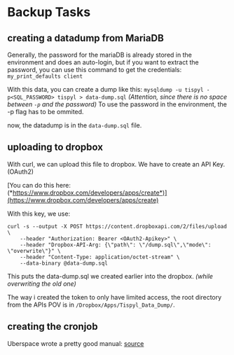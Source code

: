 # Backup Tasks

## creating a datadump from MariaDB

Generally, the password for the mariaDB is already stored in the environment and does an auto-login,
but if you want to extract the password, you can use this command to get the credentials: `my_print_defaults client`

With this data, you can create a dump like this: `mysqldump -u tispyl -p<SQL_PASSWORD> tispyl > data-dump.sql`
_(Attention, since there is no space between `-p` and the password)_
To use the password in the environment, the -p flag has to be ommited.

now, the datadump is in the `data-dump.sql` file.

## uploading to dropbox

With curl, we can upload this file to dropbox. We have to create an API Key. (OAuth2)

[You can do this here: (*https://www.dropbox.com/developers/apps/create*)](https://www.dropbox.com/developers/apps/create)

With this key, we use:
```
curl -s --output -X POST https://content.dropboxapi.com/2/files/upload \
    --header "Authorization: Bearer <OAuth2-Apikey>" \
    --header "Dropbox-API-Arg: {\"path\": \"/dump.sql\",\"mode\": \"overwrite\"}" \
    --header "Content-Type: application/octet-stream" \
    --data-binary @data-dump.sql
```
This puts the data-dump.sql we created earlier into the dropbox. _(while overwriting the old one)_

The way i created the token to only have limited access, the root directory from the APIs POV is in `/Dropbox/Apps/Tispyl_Data_Dump/`.

## creating the cronjob

Uberspace wrote a pretty good manual: [source](https://manual.uberspace.de/daemons-cron/)